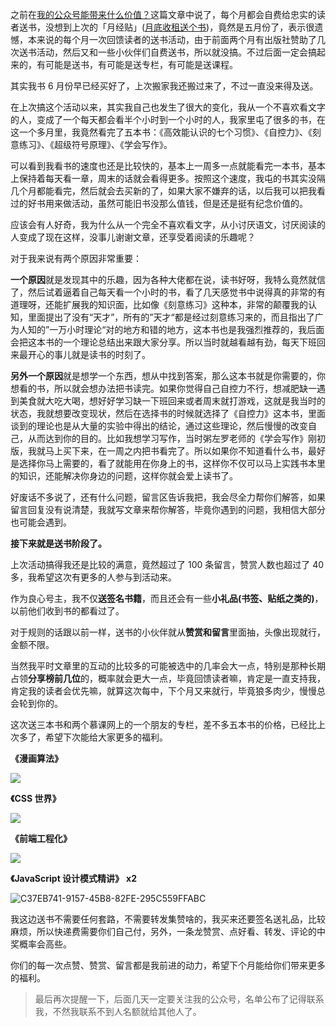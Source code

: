 之前在[我的公众号能带来什么价值？](https://mp.weixin.qq.com/s?__biz=MzI1ODk2Mjk0Nw==&mid=2247484373&idx=1&sn=6378a8fb3f571ba743ac7256fa3c3310&scene=21#wechat_redirect)这篇文章中说了，每个月都会自费给忠实的读者送书，没想到上次的「月经贴」([月底收租送个书](https://mp.weixin.qq.com/s/EwoKeQ4xNU24KQnYsX8IkA))，竟然是五月份了，表示很遗憾，本来说的每个月一次回馈读者的送书活动，由于前面两个月有出版社赞助了几次送书活动，然后又和一些小伙伴们自费送书，所以就没搞。不过后面一定会搞起来的，有可能是送书，有可能是送专栏，有可能是送课程。

其实我书 6 月份早已经买好了，上次搬家我还搬过来了，不过一直没来得及送。

在上次搞这个活动以来，其实我自己也发生了很大的变化，我从一个不喜欢看文字的人，变成了一个每天都会看半个小时到一个小时的人，我家里屯了很多的书，在这一个多月里，我竟然看完了五本书：《高效能认识的七个习惯》、《自控力》、《刻意练习》、《超级符号原理》、《学会写作》。

可以看到我看书的速度也还是比较快的，基本上一周多一点就能看完一本书，基本上保持着每天看一章，周末的话就会看得更多。按照这个速度，我屯的书其实没隔几个月都能看完，然后就会去买新的了，如果大家不嫌弃的话，以后我可以把我看过的好书用来做活动，虽然可能旧书没那么值钱，但是还是挺有纪念价值的。

应该会有人好奇，我为什么从一个完全不喜欢看文字，从小讨厌语文，讨厌阅读的人变成了现在这样，没事儿谢谢文章，还享受着阅读的乐趣呢？

对于我来说有两个原因非常重要：

**一个原因**就是发现其中的乐趣，因为各种大佬都在说，读书好呀，我特么竟然就信了，然后试着逼着自己每天看一个小时的书，看了几天感觉书中说得真的非常的有道理呀，还能扩展我的知识面，比如像《刻意练习》这种本，非常的颠覆我的认知，里面提出了没有“天才”，所有的”天才“都是经过刻意练习来的，而且指出了广为人知的”一万小时理论“对的地方和错的地方，这本书也是我强烈推荐的，我后面会把这本书的一个理论总结出来跟大家分享。所以当时就越看越有劲，每天下班回来最开心的事儿就是读书的时刻了。

**另外一个原因**就是想学一个东西，想从中找到答案，那么这本书就是你需要的，你想看的书，所以就会想办法把书读完。如果你觉得自己自控力不行，想减肥缺一遇到美食就大吃大喝，想好好学习缺一下班回来或者周末就打游戏，这就是我当时的状态，我就想要改变现状，然后在选择书的时候就选择了《自控力》这本书，里面谈到的理论也是从大量的实验中得出的结论，通过这些理论，然后慢慢的改变自己，从而达到你的目的。比如我想学习写作，当时粥左罗老师的《学会写作》刚初版，我就马上买下来，在一周之内把书看完了。所以如果你不知道看什么书，最好是选择你马上需要的，看了就能用在你身上的书，这样你不仅可以马上实践书本里的知识，还能解决你身边的问题，这样你就会爱上读书了。

好废话不多说了，还有什么问题，留言区告诉我把，我会尽全力帮你们解答，如果留言回复没有说清楚，我就写文章来帮你解答，毕竟你遇到的问题，我相信大部分也可能会遇到。

**接下来就是送书阶段了。**

上次活动搞得我还是比较的满意，竟然超过了 100 条留言，赞赏人数也超过了 40 多，我希望这次有更多的人参与到活动来。

作为良心号主，我不仅**送签名书籍**，而且还会有一些**小礼品(书签、贴纸之类的)**，以前他们收到书的都看过了。

对于规则的话跟以前一样，送书的小伙伴就从**赞赏和留言**里面抽，头像出现就行，金额不限。

当然我平时文章里的互动的比较多的可能被选中的几率会大一点，特别是那种长期占领**分享榜前几位**的，概率就会更大一点，毕竟回馈读者嘛，肯定是一直支持我，肯定我的读者会优先嘛，就算这次每中，下个月又来就行，毕竟狼多肉少，慢慢总会轮到你的。

这次送三本书和两个慕课网上的一个朋友的专栏，差不多五本书的价格，已经比上次多了，希望下次能给大家更多的福利。

**《漫画算法》**

![](https://img3.doubanio.com/view/subject/l/public/s32299271.jpg)

**《CSS 世界》**

![](https://img1.doubanio.com/view/subject/l/public/s29651678.jpg)

**《前端工程化》**

![](https://img3.doubanio.com/view/subject/l/public/s29640354.jpg)

**《JavaScript 设计模式精讲》** **x2**

![C37EB741-9157-45B8-82FE-295C559FFABC](http://imgs.taoweng.site/2019-08-16-001306.jpg)



我这边送书不需要任何套路，不需要转发集赞啥的，我买来还要签名送礼品，比较麻烦，所以快递费需要你们自己付，另外，一条龙赞赏、点好看、转发、评论的中奖概率会高些。

你们的每一次点赞、赞赏、留言都是我前进的动力，希望下个月能给你们带来更多的福利。

> 最后再次提醒一下，后面几天一定要关注我的公众号，名单公布了记得联系我，不然我联系不到人名额就给其他人了。